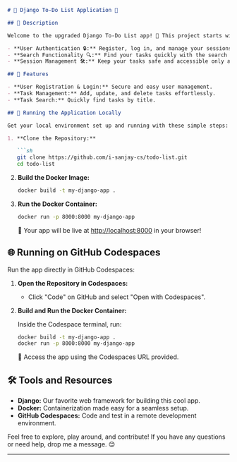 ```markdown
# 🎉 Django To-Do List Application 🚀

## 📜 Description

Welcome to the upgraded Django To-Do List app! 🎨 This project starts with an open-source Django to-do list app and adds some exciting features:

- **User Authentication 🔒:** Register, log in, and manage your sessions.
- **Search Functionality 🔍:** Find your tasks quickly with the search feature.
- **Session Management 🛠️:** Keep your tasks safe and accessible only after logging in.

## 🌟 Features

- **User Registration & Login:** Secure and easy user management.
- **Task Management:** Add, update, and delete tasks effortlessly.
- **Task Search:** Quickly find tasks by title.

## 🚀 Running the Application Locally

Get your local environment set up and running with these simple steps:

1. **Clone the Repository:**

   ```sh
   git clone https://github.com/i-sanjay-cs/todo-list.git
   cd todo-list
   ```

2. **Build the Docker Image:**

   ```sh
   docker build -t my-django-app .
   ```

3. **Run the Docker Container:**

   ```sh
   docker run -p 8000:8000 my-django-app
   ```

   🎉 Your app will be live at [http://localhost:8000](http://localhost:8000) in your browser!

## 🌐 Running on GitHub Codespaces

Run the app directly in GitHub Codespaces:

1. **Open the Repository in Codespaces:**
   - Click "Code" on GitHub and select "Open with Codespaces".

2. **Build and Run the Docker Container:**

   Inside the Codespace terminal, run:

   ```sh
   docker build -t my-django-app .
   docker run -p 8000:8000 my-django-app
   ```

   🚀 Access the app using the Codespaces URL provided.



## 🛠️ Tools and Resources

- **Django:** Our favorite web framework for building this cool app.
- **Docker:** Containerization made easy for a seamless setup.
- **GitHub Codespaces:** Code and test in a remote development environment.

Feel free to explore, play around, and contribute! If you have any questions or need help, drop me a message. 😊

---


